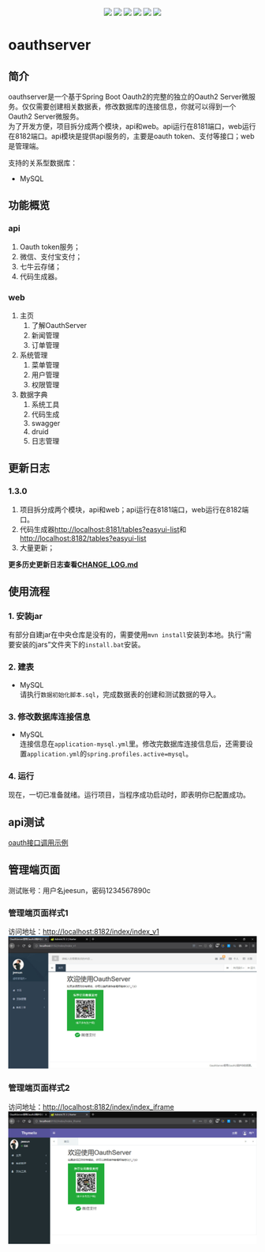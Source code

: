 <p align="center">
<a href="http://www.oracle.com/technetwork/java/javase/overview/index.html"><img src="https://img.shields.io/badge/language-java%208.0-orange.svg"></a>
<a href="https://www.jetbrains.com/idea/"><img src="https://img.shields.io/badge/platform-jetbrains-green.svg"></a>
<a href="http://projects.spring.io/spring-boot/"><img src="https://img.shields.io/badge/SpringBoot-1.5.18-990066.svg"></a>
<img src="https://img.shields.io/badge/Database-MySQL-brightgreen.svg">
<img src="https://img.shields.io/badge/License-Apache%202.0-blue.svg">
<img src="https://img.shields.io/badge/release-1.3.0-brightgreen.svg">

</p>

# oauthserver
## 简介
oauthserver是一个基于Spring Boot Oauth2的完整的独立的Oauth2 Server微服务。仅仅需要创建相关数据表，修改数据库的连接信息，你就可以得到一个Oauth2 Server微服务。  
为了开发方便，项目拆分成两个模块，api和web。api运行在8181端口，web运行在8182端口。api模块是提供api服务的，主要是oauth token、支付等接口；web是管理端。

支持的关系型数据库：
- MySQL

## 功能概览
### api
1. Oauth token服务；
2. 微信、支付宝支付；
3. 七牛云存储；
3. 代码生成器。
### web
1. 主页
   1. 了解OauthServer
   2. 新闻管理
   3. 订单管理
2. 系统管理
   1. 菜单管理
   2. 用户管理
   3. 权限管理
3. 数据字典
   1. 系统工具
   2. 代码生成
   3. swagger
   4. druid
   5. 日志管理
## 更新日志
### 1.3.0
1. 项目拆分成两个模块，api和web；api运行在8181端口，web运行在8182端口。
2. 代码生成器[http://localhost:8181/tables?easyui-list](http://localhost:8181/tables?easyui-list)和[http://localhost:8182/tables?easyui-list](http://localhost:8182/tables?easyui-list)
3. 大量更新；

**更多历史更新日志查看[CHANGE_LOG.md](tutorial/CHANGE_LOG.md)**

## 使用流程
### 1. 安装jar
有部分自建jar在中央仓库是没有的，需要使用`mvn install`安装到本地。执行“需要安装的jars”文件夹下的`install.bat`安装。
### 2. 建表
- MySQL  
请执行`数据初始化脚本.sql`，完成数据表的创建和测试数据的导入。
### 3. 修改数据库连接信息
- MySQL  
连接信息在`application-mysql.yml`里。修改完数据库连接信息后，还需要设置`application.yml`的`spring.profiles.active=mysql`。  
### 4. 运行
现在，一切已准备就绪。运行项目，当程序成功启动时，即表明你已配置成功。

## api测试
[oauth接口调用示例](tutorial/api.md)

## 管理端页面
测试账号：用户名jeesun，密码1234567890c
### 管理端页面样式1
访问地址：[http://localhost:8182/index/index_v1](http://localhost:8182/index/index_v1)
![index_v1](screenshots/indev_v1.jpg)
### 管理端页面样式2
访问地址：[http://localhost:8182/index/index_iframe](http://localhost:8182/index/index_iframe)
![index_iframe](screenshots/index_iframe.jpg)